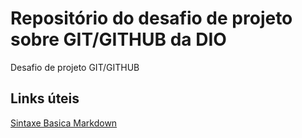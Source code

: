 # Repositório do desafio de projeto sobre GIT/GITHUB da DIO
Desafio de projeto GIT/GITHUB

## Links úteis
[Sintaxe Basica Markdown](https://www.markdownguide.org/basic-syntax/)

